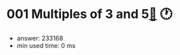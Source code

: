 001 Multiples of 3 and 5[:link:](http://projecteuler.net/problem=1)  :clock1:
========================

- answer: 233168 
- min used time: 0 ms

